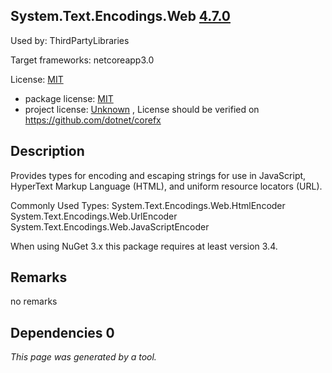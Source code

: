 System.Text.Encodings.Web [4.7.0](https://www.nuget.org/packages/System.Text.Encodings.Web/4.7.0)
--------------------

Used by: ThirdPartyLibraries

Target frameworks: netcoreapp3.0

License: [MIT](../../../../licenses/mit) 

- package license: [MIT](https://licenses.nuget.org/MIT) 
- project license: [Unknown](https://github.com/dotnet/corefx) , License should be verified on https://github.com/dotnet/corefx

Description
-----------
Provides types for encoding and escaping strings for use in JavaScript, HyperText Markup Language (HTML), and uniform resource locators (URL).

Commonly Used Types:
System.Text.Encodings.Web.HtmlEncoder
System.Text.Encodings.Web.UrlEncoder
System.Text.Encodings.Web.JavaScriptEncoder
 
When using NuGet 3.x this package requires at least version 3.4.

Remarks
-----------
no remarks


Dependencies 0
-----------


*This page was generated by a tool.*